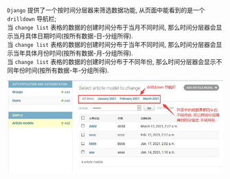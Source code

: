 `Django` 提供了一个按时间分层器来筛选数据功能, 从页面中能看到的是一个 `drilldown` 导航栏;  
 当 `change list` 表格的数据的创建时间分布于当月不同时间, 那么时间分层器会显示当月具体日期时间(按所有数据-日-分组所得).     
 当 `change list` 表格的数据的创建时间分布于当年不同时间, 那么时间分层器会显示当年具体月份时间(按所有数据-月-分组所得).    
 当 `change list` 表格的数据的创建时间分布于不同年份, 那么时间分层器会显示不同年份时间(按所有数据-年-分组所得).    
 
<p align="center">
  <img src="simple/imgs/date_hierarchy.jpg" alt="date_hierarchy"/>
</p>